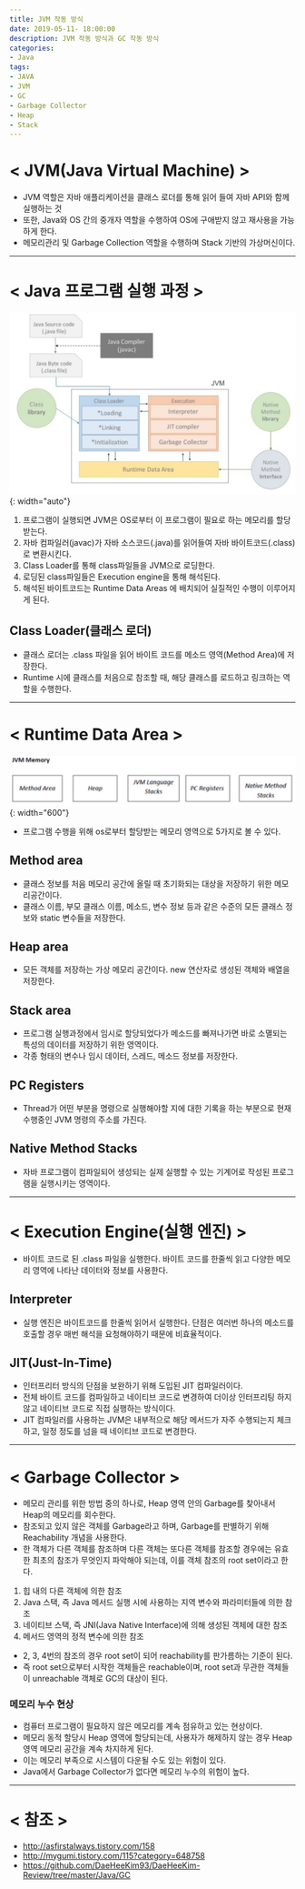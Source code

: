 ```yaml
---
title: JVM 작동 방식
date: 2019-05-11- 18:00:00
description: JVM 작동 방식과 GC 작동 방식
categories:
- Java
tags: 
- JAVA
- JVM
- GC
- Garbage Collector
- Heap
- Stack
---
```

# < JVM(Java Virtual Machine) >
- JVM 역할은 자바 애플리케이션을 클래스 로더를 통해 읽어 들여 자바 API와 함께 실행하는 것
- 또한, Java와 OS 간의 중개자 역할을 수행하여 OS에 구애받지 않고 재사용을 가능하게 한다.
- 메모리관리 및 Garbage Collection 역할을 수행하며 Stack 기반의 가상머신이다.

***

# < Java 프로그램 실행 과정 >

![Imeage](/assets/images/jvm.png){: width="auto"}

1. 프로그램이 실행되면 JVM은 OS로부터 이 프로그램이 필요로 하는 메모리를 할당받는다.
2. 자바 컴파일러(javac)가 자바 소스코드(.java)를 읽어들여 자바 바이트코드(.class)로 변환시킨다.
3. Class Loader를 통해 class파일들을 JVM으로 로딩한다.
4. 로딩된 class파일들은 Execution engine을 통해 해석된다.
5. 해석된 바이트코드는 Runtime Data Areas 에 배치되어 실질적인 수행이 이루어지게 된다.

## Class Loader(클래스 로더)
- 클래스 로더는 .class 파일을 읽어 바이트 코드를 메소드 영역(Method Area)에 저장한다.
- Runtime 시에 클래스를 처음으로 참조할 때, 해당 클래스를 로드하고 링크하는 역할을 수행한다.

***

# < Runtime Data Area >
![Imeage](/assets/images/jvm_memory.png){: width="600"}
- 프로그램 수행을 위해 os로부터 할당받는 메모리 영역으로 5가지로 볼 수 있다. 

## Method area 
- 클래스 정보를 처음 메모리 공간에 올릴 때 초기화되는 대상을 저장하기 위한 메모리공간이다.
- 클래스 이름, 부모 클래스 이름, 메소드, 변수 정보 등과 같은 수준의 모든 클래스 정보와 static 변수들을 저장한다. 

## Heap area
- 모든 객체를 저장하는 가상 메모리 공간이다. new 연산자로 생성된 객체와 배열을 저장한다.

## Stack area
- 프로그램 실행과정에서 임시로 할당되었다가 메소드를 빠져나가면 바로 소멸되는 특성의 데이터를 저장하기 위한 영역이다.
- 각종 형태의 변수나 임시 데이터, 스레드, 메소드 정보를 저장한다.

## PC Registers
- Thread가 어떤 부분을 명령으로 실행해야할 지에 대한 기록을 하는 부분으로 현재 수행중인 JVM 명령의 주소를 가진다.

## Native Method Stacks
- 자바 프로그램이 컴파일되어 생성되는 실제 실행할 수 있는 기계어로 작성된 프로그램을 실행시키는 영역이다.

***

# < Execution Engine(실행 엔진) >
- 바이트 코드로 된 .class 파일을 실행한다. 바이트 코드를 한줄씩 읽고 다양한 메모리 영역에 나타난 데이터와 정보를 사용한다.

## Interpreter
- 실행 엔진은 바이트코드를 한줄씩 읽어서 실행한다. 단점은 여러번 하나의 메소드를 호출할 경우 매번 해석을 요청해야하기 때문에 비효율적이다. 

## JIT(Just-In-Time)
- 인터프리터 방식의 단점을 보완하기 위해 도입된 JIT 컴파일러이다.
- 전체 바이트 코드를 컴파일하고 네이티브 코드로 변경하여 더이상 인터프리팅 하지 않고 네이티브 코드로 직접 실행하는 방식이다.
- JIT 컴파일러를 사용하는 JVM은 내부적으로 해당 메서드가 자주 수행되는지 체크하고, 일정 정도를 넘을 때 네이티브 코드로 변경한다.

***

# < Garbage Collector >
- 메모리 관리를 위한 방법 중의 하나로, Heap 영역 안의 Garbage를 찾아내서 Heap의 메모리를 회수한다.
- 참조되고 있지 않은 객체를 Garbage라고 하며, Garbage를 판별하기 위해 Reachability 개념을 사용한다.
- 한 객체가 다른 객체를 참조하며 다른 객체는 또다른 객체를 참조할 경우에는 유효한 최초의 참조가 무엇인지 파악해야 되는데, 이를 객체 참조의 root set이라고 한다.

1. 힙 내의 다른 객체에 의한 참조 
2. Java 스택, 즉 Java 메서드 실행 시에 사용하는 지역 변수와 파라미터들에 의한 참조 
3. 네이티브 스택, 즉 JNI(Java Native Interface)에 의해 생성된 객체에 대한 참조 
4. 메서드 영역의 정적 변수에 의한 참조

- 2, 3, 4번의 참조의 경우 root set이 되어 reachability를 판가름하는 기준이 된다. 
- 즉 root set으로부터 시작한 객체들은 reachable이며, root set과 무관한 객체들이 unreachable 객체로 GC의 대상이 된다.

### 메모리 누수 현상
- 컴퓨터 프로그램이 필요하지 않은 메모리를 계속 점유하고 있는 현상이다.
- 메모리 동적 할당시 Heap 영역에 할당되는데, 사용자가 해제하지 않는 경우 Heap 영역 메모리 공간을 계속 차지하게 된다.
- 이는 메모리 부족으로 시스템이 다운될 수도 있는 위험이 있다.
- Java에서 Garbage Collector가 없다면 메모리 누수의 위험이 높다.

***

# < 참조 >
- <http://asfirstalways.tistory.com/158>
- <http://mygumi.tistory.com/115?category=648758>
- <https://github.com/DaeHeeKim93/DaeHeeKim-Review/tree/master/Java/GC>
